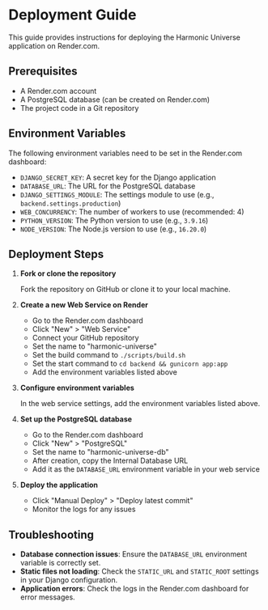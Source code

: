 # Deployment Guide

This guide provides instructions for deploying the Harmonic Universe application on Render.com.

## Prerequisites

- A Render.com account
- A PostgreSQL database (can be created on Render.com)
- The project code in a Git repository

## Environment Variables

The following environment variables need to be set in the Render.com dashboard:

- `DJANGO_SECRET_KEY`: A secret key for the Django application
- `DATABASE_URL`: The URL for the PostgreSQL database
- `DJANGO_SETTINGS_MODULE`: The settings module to use (e.g., `backend.settings.production`)
- `WEB_CONCURRENCY`: The number of workers to use (recommended: 4)
- `PYTHON_VERSION`: The Python version to use (e.g., `3.9.16`)
- `NODE_VERSION`: The Node.js version to use (e.g., `16.20.0`)

## Deployment Steps

1. **Fork or clone the repository**

   Fork the repository on GitHub or clone it to your local machine.

2. **Create a new Web Service on Render**

   - Go to the Render.com dashboard
   - Click "New" > "Web Service"
   - Connect your GitHub repository
   - Set the name to "harmonic-universe"
   - Set the build command to `./scripts/build.sh`
   - Set the start command to `cd backend && gunicorn app:app`
   - Add the environment variables listed above

3. **Configure environment variables**

   In the web service settings, add the environment variables listed above.

4. **Set up the PostgreSQL database**

   - Go to the Render.com dashboard
   - Click "New" > "PostgreSQL"
   - Set the name to "harmonic-universe-db"
   - After creation, copy the Internal Database URL
   - Add it as the `DATABASE_URL` environment variable in your web service

5. **Deploy the application**

   - Click "Manual Deploy" > "Deploy latest commit"
   - Monitor the logs for any issues

## Troubleshooting

- **Database connection issues**: Ensure the `DATABASE_URL` environment variable is correctly set.
- **Static files not loading**: Check the `STATIC_URL` and `STATIC_ROOT` settings in your Django configuration.
- **Application errors**: Check the logs in the Render.com dashboard for error messages.
